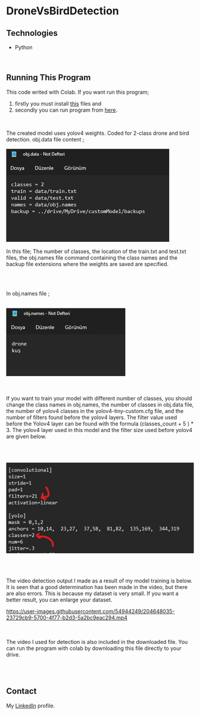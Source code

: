 # DroneVsBirdDetection

## Technologies
<ul>
<li> Python </li>
</ul>

<br>

## Running This Program

This code writed with Colab. If you want run this program;
1) firstly you must install [this](https://drive.google.com/drive/folders/1-vqKCgFsalkntPOanfYlchQDqWTklH24?usp=sharing) files and
2) secondly you can run program from [here](https://colab.research.google.com/drive/1FEvEYh7k24wp6dRtr5vWPBkvR1YmJ-8H?usp=sharing).

<br>

The created model uses yolov4 weights. Coded for 2-class drone and bird detection. obj.data file content ; <br><br>
![1](https://github.com/SeymaAtmaca/DroneVsBirdDetection/blob/main/images/Ekran%20g%C3%B6r%C3%BCnt%C3%BCs%C3%BC%202022-11-29%20234506.jpg) <br>

In this file; The number of classes, the location of the train.txt and test.txt files, the obj.names file command containing the class names and the backup file extensions where the weights are saved are specified.

<br><br>

In obj.names file ; 
<br><br>

![2](https://github.com/SeymaAtmaca/DroneVsBirdDetection/blob/main/images/Ekran%20g%C3%B6r%C3%BCnt%C3%BCs%C3%BC%202022-11-29%20234543.jpg)
<br><br><br>

If you want to train your model with different number of classes, you should change the class names in obj.names, the number of classes in obj.data file, the number of yolov4 classes in the yolov4-tiny-custom.cfg file, and the number of filters found before the yolov4 layers. The filter value used before the Yolov4 layer can be found with the formula (classes_count + 5 ) * 3. The yolov4 layer used in this model and the filter size used before yolov4 are given below.

<br><br>

![3](https://github.com/SeymaAtmaca/DroneVsBirdDetection/blob/main/images/Ekran%20g%C3%B6r%C3%BCnt%C3%BCs%C3%BC%202022-11-29%20235556.jpg)


<br> <br>

The video detection output I made as a result of my model training is below. It is seen that a good determination has been made in the video, but there are also errors. This is because my dataset is very small. If you want a better result, you can enlarge your dataset.


 https://user-images.githubusercontent.com/54944249/204648035-23729cb9-5700-4f77-b2d3-5a2bc9eac294.mp4

<br><br>
The video I used for detection is also included in the downloaded file. You can run the program with colab by downloading this file directly to your drive.

<br><br>

## Contact

 My [LinkedIn](https://www.linkedin.com/in/%C5%9Feyma-atmaca-925b57195/) profile.


